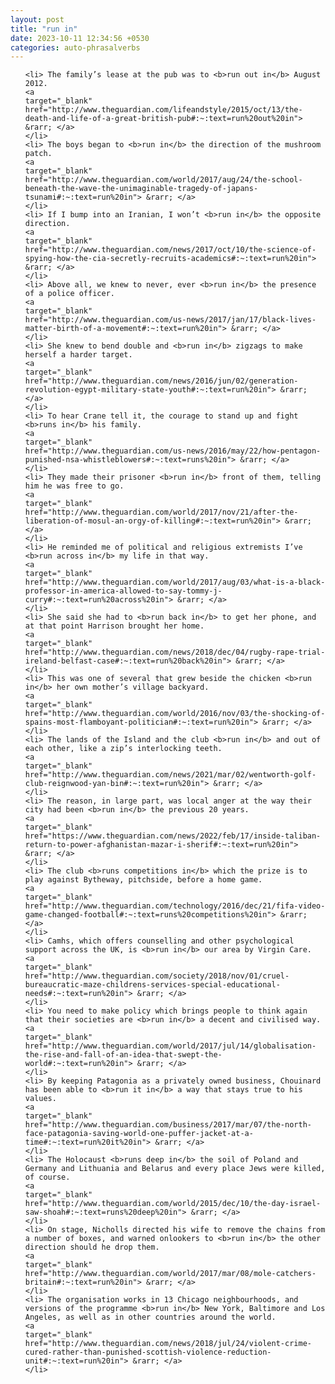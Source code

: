```yaml
---
layout: post
title: "run in"
date: 2023-10-11 12:34:56 +0530
categories: auto-phrasalverbs
---
```

<ol>

    <li> The family’s lease at the pub was to <b>run out in</b> August 2012.
    <a 
    target="_blank" 
    href="http://www.theguardian.com/lifeandstyle/2015/oct/13/the-death-and-life-of-a-great-british-pub#:~:text=run%20out%20in"> &rarr; </a>
    </li>
    <li> The boys began to <b>run in</b> the direction of the mushroom patch.
    <a 
    target="_blank" 
    href="http://www.theguardian.com/world/2017/aug/24/the-school-beneath-the-wave-the-unimaginable-tragedy-of-japans-tsunami#:~:text=run%20in"> &rarr; </a>
    </li>
    <li> If I bump into an Iranian, I won’t <b>run in</b> the opposite direction.
    <a 
    target="_blank" 
    href="http://www.theguardian.com/news/2017/oct/10/the-science-of-spying-how-the-cia-secretly-recruits-academics#:~:text=run%20in"> &rarr; </a>
    </li>
    <li> Above all, we knew to never, ever <b>run in</b> the presence of a police officer.
    <a 
    target="_blank" 
    href="http://www.theguardian.com/us-news/2017/jan/17/black-lives-matter-birth-of-a-movement#:~:text=run%20in"> &rarr; </a>
    </li>
    <li> She knew to bend double and <b>run in</b> zigzags to make herself a harder target.
    <a 
    target="_blank" 
    href="http://www.theguardian.com/news/2016/jun/02/generation-revolution-egypt-military-state-youth#:~:text=run%20in"> &rarr; </a>
    </li>
    <li> To hear Crane tell it, the courage to stand up and fight <b>runs in</b> his family.
    <a 
    target="_blank" 
    href="http://www.theguardian.com/us-news/2016/may/22/how-pentagon-punished-nsa-whistleblowers#:~:text=runs%20in"> &rarr; </a>
    </li>
    <li> They made their prisoner <b>run in</b> front of them, telling him he was free to go.
    <a 
    target="_blank" 
    href="http://www.theguardian.com/world/2017/nov/21/after-the-liberation-of-mosul-an-orgy-of-killing#:~:text=run%20in"> &rarr; </a>
    </li>
    <li> He reminded me of political and religious extremists I’ve <b>run across in</b> my life in that way.
    <a 
    target="_blank" 
    href="http://www.theguardian.com/world/2017/aug/03/what-is-a-black-professor-in-america-allowed-to-say-tommy-j-curry#:~:text=run%20across%20in"> &rarr; </a>
    </li>
    <li> She said she had to <b>run back in</b> to get her phone, and at that point Harrison brought her home.
    <a 
    target="_blank" 
    href="http://www.theguardian.com/news/2018/dec/04/rugby-rape-trial-ireland-belfast-case#:~:text=run%20back%20in"> &rarr; </a>
    </li>
    <li> This was one of several that grew beside the chicken <b>run in</b> her own mother’s village backyard.
    <a 
    target="_blank" 
    href="http://www.theguardian.com/world/2016/nov/03/the-shocking-of-spains-most-flamboyant-politician#:~:text=run%20in"> &rarr; </a>
    </li>
    <li> The lands of the Island and the club <b>run in</b> and out of each other, like a zip’s interlocking teeth.
    <a 
    target="_blank" 
    href="http://www.theguardian.com/news/2021/mar/02/wentworth-golf-club-reignwood-yan-bin#:~:text=run%20in"> &rarr; </a>
    </li>
    <li> The reason, in large part, was local anger at the way their city had been <b>run in</b> the previous 20 years.
    <a 
    target="_blank" 
    href="https://www.theguardian.com/news/2022/feb/17/inside-taliban-return-to-power-afghanistan-mazar-i-sherif#:~:text=run%20in"> &rarr; </a>
    </li>
    <li> The club <b>runs competitions in</b> which the prize is to play against Bytheway, pitchside, before a home game.
    <a 
    target="_blank" 
    href="http://www.theguardian.com/technology/2016/dec/21/fifa-video-game-changed-football#:~:text=runs%20competitions%20in"> &rarr; </a>
    </li>
    <li> Camhs, which offers counselling and other psychological support across the UK, is <b>run in</b> our area by Virgin Care.
    <a 
    target="_blank" 
    href="http://www.theguardian.com/society/2018/nov/01/cruel-bureaucratic-maze-childrens-services-special-educational-needs#:~:text=run%20in"> &rarr; </a>
    </li>
    <li> You need to make policy which brings people to think again that their societies are <b>run in</b> a decent and civilised way.
    <a 
    target="_blank" 
    href="http://www.theguardian.com/world/2017/jul/14/globalisation-the-rise-and-fall-of-an-idea-that-swept-the-world#:~:text=run%20in"> &rarr; </a>
    </li>
    <li> By keeping Patagonia as a privately owned business, Chouinard has been able to <b>run it in</b> a way that stays true to his values.
    <a 
    target="_blank" 
    href="http://www.theguardian.com/business/2017/mar/07/the-north-face-patagonia-saving-world-one-puffer-jacket-at-a-time#:~:text=run%20it%20in"> &rarr; </a>
    </li>
    <li> The Holocaust <b>runs deep in</b> the soil of Poland and Germany and Lithuania and Belarus and every place Jews were killed, of course.
    <a 
    target="_blank" 
    href="http://www.theguardian.com/world/2015/dec/10/the-day-israel-saw-shoah#:~:text=runs%20deep%20in"> &rarr; </a>
    </li>
    <li> On stage, Nicholls directed his wife to remove the chains from a number of boxes, and warned onlookers to <b>run in</b> the other direction should he drop them.
    <a 
    target="_blank" 
    href="http://www.theguardian.com/world/2017/mar/08/mole-catchers-britain#:~:text=run%20in"> &rarr; </a>
    </li>
    <li> The organisation works in 13 Chicago neighbourhoods, and versions of the programme <b>run in</b> New York, Baltimore and Los Angeles, as well as in other countries around the world.
    <a 
    target="_blank" 
    href="http://www.theguardian.com/news/2018/jul/24/violent-crime-cured-rather-than-punished-scottish-violence-reduction-unit#:~:text=run%20in"> &rarr; </a>
    </li>